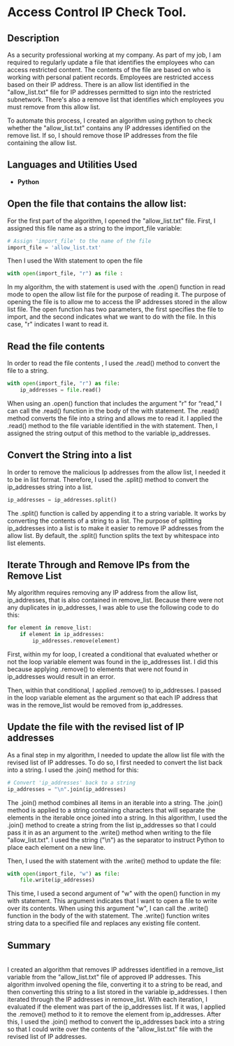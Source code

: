 <h1>Access Control IP Check Tool.</h1>

<h2>Description</h2>
As a security professional working at my company. As part of my job, I am required to regularly update a file that identifies the employees who can access restricted content. The contents of the file are based on who is working with personal patient records. Employees are restricted access based on their IP address. There is an allow list identified in the "allow_list.txt" file for IP addresses permitted to sign into the restricted subnetwork. There's also a remove list that identifies which employees you must remove from this allow list.


To automate this process, I created an algorithm using python to check whether the "allow_list.txt" contains any IP addresses identified on the remove list. If so, I should remove those IP addresses from the file containing the allow list.
<br />

<h2>Languages and Utilities Used</h2>

- <b>Python</b> 

<h2>Open the file that contains the allow list:</h2>
For the first part of the algorithm, I opened the "allow_list.txt" file. First, I assigned this
file name as a string to the import_file variable:

```python
# Assign 'import_file' to the name of the file
import_file = 'allow_list.txt' 
```
Then I used the With statement to open the file

```python
with open(import_file, "r") as file :
```

In my algorithm, the with statement is used with the .open() function in read mode to open the allow list file for the purpose of reading it. The purpose of opening the file is to allow me to access the IP addresses stored in the allow list file. The open function has two parameters, the first specifies the file to import, and the second indicates what we want to do with the file. In this case, "r" indicates I want to read it.

<h2>Read the file contents</h2>
In order to read the file contents , I used the .read() method to convert the file to a string.

```python
with open(import_file, "r") as file:
    ip_addresses = file.read()

```

When using an .open() function that includes the argument "r" for “read,” I can call the .read() function in the body of the with statement. The .read() method converts the file into a string and allows me to read it. I applied the .read() method to the file variable identified in the with statement. Then, I assigned the string output of this method to the variable ip_addresses. 

<h2>Convert the String into a list</h2>
In order to remove the malicious Ip addresses from the allow list, I needed it to be in list format. Therefore, I used the .split() method to convert the ip_addresses string into a list.

```python
ip_addresses = ip_addresses.split()
```

The .split() function is called by appending it to a string variable. It works by converting the contents of a string to a list. The purpose of splitting ip_addresses into a list is to make it easier to remove IP addresses from the allow list. By default, the .split() function splits the text by whitespace into list elements.

<h2>Iterate Through and Remove IPs from the Remove List</h2>
My algorithm requires removing any IP address from the allow list, ip_addresses, that is also contained in remove_list.  Because there were not any duplicates in ip_addresses, I was able to use the following code to do this:

```python
for element in remove_list:
    if element in ip_addresses:
        ip_addresses.remove(element)
```
First, within my for loop, I created a conditional that evaluated whether or not the loop variable element was found in the ip_addresses list. I did this because applying .remove() to elements that were not found in ip_addresses would result in an error. 

Then, within that conditional, I applied .remove() to ip_addresses. I passed in the loop variable element as the argument so that each IP address that was in the remove_list would be removed from ip_addresses.

<h2>Update the file with the revised list of IP addresses</h2>
As a final step in my algorithm, I needed to update the allow list file with the revised list of IP addresses. To do so, I first needed to convert the list back into a string. I used the .join() method for this:

```python
# Convert 'ip_addresses' back to a string
ip_addresses = "\n".join(ip_addresses)
```

The .join() method combines all items in an iterable into a string. The .join() method is applied to a string containing characters that will separate the elements in the iterable once joined into a string. In this algorithm, I used the .join() method to create a string from the list ip_addresses so that I could pass it in as an argument to the .write() method when writing to the file "allow_list.txt". I used the string ("\n") as the separator to instruct Python to place each element on a new line.

Then, I used the with statement with the .write() method to update the file:

```python
with open(import_file, "w") as file:
    file.write(ip_addresses)
```

This time, I used a second argument of "w" with the open() function in my with statement. This argument indicates that I want to open a file to write over its contents. When using this argument "w", I can call the .write() function in the body of the with statement. The .write() function writes string data to a specified file and replaces any existing file content.

<h2>Summary</h2>
</br>I created an algorithm that removes IP addresses identified in a remove_list variable from the "allow_list.txt" file of approved IP addresses. This algorithm involved opening the file, converting it to a string to be read, and then converting this string to a list stored in the variable ip_addresses. I then iterated through the IP addresses in remove_list. With each iteration, I evaluated if the element was part of the ip_addresses list. If it was, I applied the .remove() method to it to remove the element from ip_addresses. After this, I used the .join() method to convert the ip_addresses back into a string so that I could write over the contents of the "allow_list.txt" file with the revised list of IP addresses.
